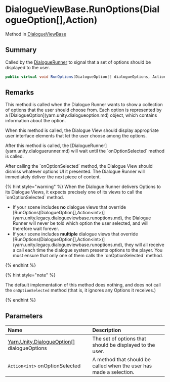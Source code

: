 # DialogueViewBase.RunOptions(DialogueOption[],Action<int>)

Method in [DialogueViewBase](/docs/api/csharp/yarn.unity.legacy.dialogueviewbase.md)

## Summary


Called by the  [DialogueRunner](yarn.unity.dialoguerunner.md)  to signal that a set of
options should be displayed to the user.


```csharp
public virtual void RunOptions(DialogueOption[] dialogueOptions, Action<int> onOptionSelected)
```

## Remarks

<p>This method is called when the Dialogue Runner wants to show a
collection of options that the user should choose from. Each option
is represented by a [DialogueOption](yarn.unity.dialogueoption.md) object, which
contains information about the option.</p> <p>When this method is called, the Dialogue View should display
appropriate user interface elements that let the user choose among
the options.</p> <p>After this method is called, the [DialogueRunner](yarn.unity.dialoguerunner.md)
will wait until the `onOptionSelected` method is
called.</p> <p>After calling the `onOptionSelected` method, the
Dialogue View should dismiss whatever options UI it presented. The
Dialogue Runner will immediately deliver the next piece of content.
</p> <p>
{% hint style="warning" %}
When the Dialogue Runner delivers Options to
its Dialogue Views, it expects precisely one of its views to call
the `onOptionSelected` method.
<ul type="bullet"><li>
If your scene includes <b>no</b> dialogue views that override [RunOptions(DialogueOption[],Action&lt;int&gt;)](yarn.unity.legacy.dialogueviewbase.runoptions.md), the Dialogue Runner will never be told which
option the user selected, and will therefore wait forever.
</li><li>
If your scene includes <b>multiple</b> dialogue views that override
[RunOptions(DialogueOption[],Action&lt;int&gt;)](yarn.unity.legacy.dialogueviewbase.runoptions.md), they will all receive a call each time the
dialogue system presents options to the player. You must ensure that
only one of them calls the `onOptionSelected`
method.
</li></ul>
{% endhint %}
</p> <p>
{% hint style="note" %}

The default implementation of this method does nothing, and does not
call the `onOptionSelected` method (that is, it
ignores any Options it receives.)

{% endhint %}
</p>

## Parameters

|Name|Description|
|:---|:---|
|[Yarn.Unity.DialogueOption\[\]](/docs/api/csharp/yarn.unity.dialogueoption.md) dialogueOptions|The set of options that should be displayed to the user.|
|`Action<int>` onOptionSelected|A method that should be called when the user has made a selection.|


